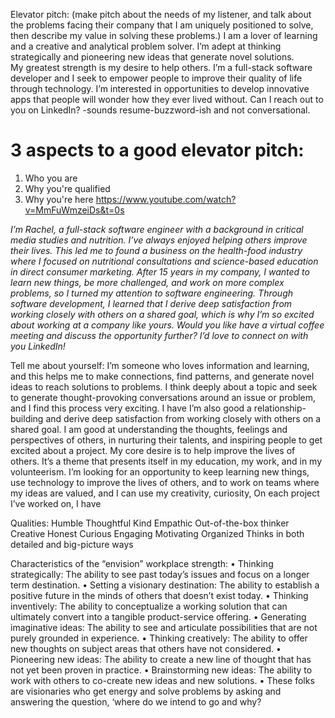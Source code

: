 Elevator pitch:
(make pitch about the needs of my listener, and talk about the problems facing their company that I am uniquely positioned to solve, then describe my value in solving these problems.)
I am a lover of learning and a creative and analytical problem solver.  I’m adept at thinking strategically and pioneering new ideas that generate novel solutions.  
My greatest strength is my desire to help others.  I’m a full-stack software developer and I  seek to empower people to improve their quality of life through technology.
I’m interested in opportunities to develop innovative apps that people will wonder how they ever lived without.  Can I reach out to you on LinkedIn?
-sounds resume-buzzword-ish and not conversational.

# 3 aspects to a good elevator pitch:
1. Who you are
2. Why you're qualified
3. Why you're here
https://www.youtube.com/watch?v=MmFuWmzeiDs&t=0s

*I’m Rachel, a full-stack software engineer with a background in critical media studies and nutrition.  I’ve always enjoyed helping others improve their lives.  This led me to found a business on the health-food industry where I focused on nutritional consultations and science-based education in direct consumer marketing.  After 15 years in my company, I wanted to learn new things, be more challenged, and work on more complex problems, so I turned my attention to software engineering.  Through software development, I learned that I derive deep satisfaction from working closely with others on a shared goal, which is why I’m so excited about working at a company like yours.  Would you like have a virtual coffee meeting and discuss the opportunity further?  I’d love to connect on with you LinkedIn!*


Tell me about yourself:
I’m someone who loves information and learning, and this helps me to make connections, find patterns, and generate novel ideas to reach solutions to problems.  I think deeply about a topic and seek to generate thought-provoking conversations around an issue or problem, and I find this process very exciting.  I have 
I’m also good a relationship-building and derive deep satisfaction from working closely with others on a shared goal.  I am good at understanding the thoughts, feelings and perspectives of others,  in nurturing their talents, and inspiring people to get excited about a project.
My core desire is to help improve the lives of others.  It’s a theme that presents itself in my education, my work, and in my volunteerism.  I’m looking for an opportunity to keep learning new things, use technology to improve the lives of others, and to work on teams where my ideas are valued, and I can use my creativity, curiosity, 
On each project I’ve worked on, I have 

Qualities:
Humble
Thoughtful
Kind
Empathic
Out-of-the-box thinker
Creative
Honest
Curious
Engaging
Motivating
Organized
Thinks in both detailed and big-picture ways


Characteristics of the “envision” workplace strength:
•	Thinking strategically: The ability to see past today’s issues and focus on a longer term destination.
•	Setting a visionary destination: The ability to establish a positive future in the minds of others that doesn’t exist today.
•	Thinking inventively: The ability to conceptualize a working solution that can ultimately convert into a tangible product-service offering.
•	Generating imaginative ideas: The ability to see and articulate possibilities that are not purely grounded in experience.
•	Thinking creatively: The ability to offer new thoughts on subject areas that others have not considered.
•	Pioneering new ideas: The ability to create a new line of thought that has not yet been proven in practice.
•	Brainstorming new ideas: The ability to work with others to co-create new ideas and new solutions.
•	These folks are visionaries who get energy and solve problems by asking and answering the question, ‘where do we intend to go and why?
